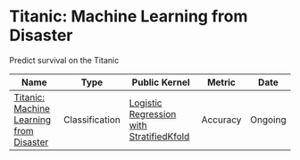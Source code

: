 # Titanic: Machine Learning from Disaster
Predict survival on the Titanic

| Name | Type  | Public Kernel | Metric | Date |
| ------ | ------ | ------ | ------ | ------ | 
|[Titanic: Machine Learning from Disaster](https://www.kaggle.com/c/titanic)| Classification | [Logistic Regression with StratifiedKfold](https://www.kaggle.com/sudhirnl7/logistic-regression-with-stratifiedkfold) | Accuracy | Ongoing|
